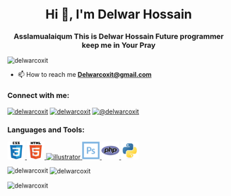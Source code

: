 <h1 align="center">Hi 👋, I'm Delwar Hossain</h1>
<h3 align="center">Asslamualaiqum This is Delwar Hossain Future programmer keep me in Your Pray</h3>

<p align="left"> <img src="https://komarev.com/ghpvc/?username=delwarcoxit&label=Profile%20views&color=0e75b6&style=flat" alt="delwarcoxit" /> </p>

- 📫 How to reach me **Delwarcoxit@gmail.com**

<h3 align="left">Connect with me:</h3>
<p align="left">
<a href="https://fb.com/delwarcoxit" target="blank"><img align="center" src="https://raw.githubusercontent.com/rahuldkjain/github-profile-readme-generator/master/src/images/icons/Social/facebook.svg" alt="delwarcoxit" height="30" width="40" /></a>
<a href="https://instagram.com/delwarcoxit" target="blank"><img align="center" src="https://raw.githubusercontent.com/rahuldkjain/github-profile-readme-generator/master/src/images/icons/Social/instagram.svg" alt="delwarcoxit" height="30" width="40" /></a>
<a href="https://www.youtube.com/c/@delwarcoxit" target="blank"><img align="center" src="https://raw.githubusercontent.com/rahuldkjain/github-profile-readme-generator/master/src/images/icons/Social/youtube.svg" alt="@delwarcoxit" height="30" width="40" /></a>
</p>

<h3 align="left">Languages and Tools:</h3>
<p align="left"> <a href="https://www.w3schools.com/css/" target="_blank" rel="noreferrer"> <img src="https://raw.githubusercontent.com/devicons/devicon/master/icons/css3/css3-original-wordmark.svg" alt="css3" width="40" height="40"/> </a> <a href="https://www.w3.org/html/" target="_blank" rel="noreferrer"> <img src="https://raw.githubusercontent.com/devicons/devicon/master/icons/html5/html5-original-wordmark.svg" alt="html5" width="40" height="40"/> </a> <a href="https://www.adobe.com/in/products/illustrator.html" target="_blank" rel="noreferrer"> <img src="https://www.vectorlogo.zone/logos/adobe_illustrator/adobe_illustrator-icon.svg" alt="illustrator" width="40" height="40"/> </a> <a href="https://www.photoshop.com/en" target="_blank" rel="noreferrer"> <img src="https://raw.githubusercontent.com/devicons/devicon/master/icons/photoshop/photoshop-line.svg" alt="photoshop" width="40" height="40"/> </a> <a href="https://www.php.net" target="_blank" rel="noreferrer"> <img src="https://raw.githubusercontent.com/devicons/devicon/master/icons/php/php-original.svg" alt="php" width="40" height="40"/> </a> <a href="https://www.python.org" target="_blank" rel="noreferrer"> <img src="https://raw.githubusercontent.com/devicons/devicon/master/icons/python/python-original.svg" alt="python" width="40" height="40"/> </a> </p>

<p><img align="left" src="https://github-readme-stats.vercel.app/api/top-langs?username=delwarcoxit&show_icons=true&locale=en&layout=compact" alt="delwarcoxit" /></p>

<p>&nbsp;<img align="center" src="https://github-readme-stats.vercel.app/api?username=delwarcoxit&show_icons=true&locale=en" alt="delwarcoxit" /></p>

<p><img align="center" src="https://github-readme-streak-stats.herokuapp.com/?user=delwarcoxit&" alt="delwarcoxit" /></p>

